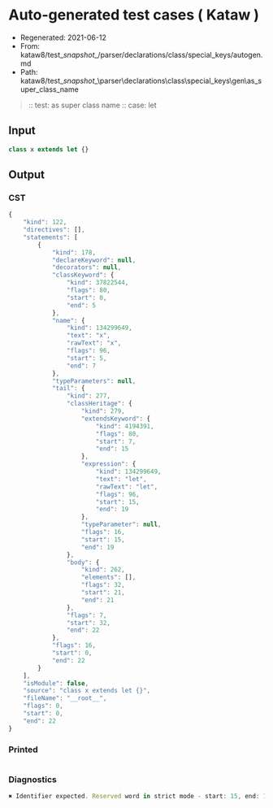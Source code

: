 # Auto-generated test cases ( Kataw )
- Regenerated: 2021-06-12
- From: kataw8/test\__snapshot__/parser/declarations/class/special_keys/autogen.md
- Path: kataw8/test\__snapshot__\parser\declarations\class\special_keys\gen\as_super_class_name
> :: test: as super class name
> :: case: let
## Input

`````js
class x extends let {}
`````
## Output

### CST

```javascript
{
    "kind": 122,
    "directives": [],
    "statements": [
        {
            "kind": 178,
            "declareKeyword": null,
            "decorators": null,
            "classKeyword": {
                "kind": 37822544,
                "flags": 80,
                "start": 0,
                "end": 5
            },
            "name": {
                "kind": 134299649,
                "text": "x",
                "rawText": "x",
                "flags": 96,
                "start": 5,
                "end": 7
            },
            "typeParameters": null,
            "tail": {
                "kind": 277,
                "classHeritage": {
                    "kind": 279,
                    "extendsKeyword": {
                        "kind": 4194391,
                        "flags": 80,
                        "start": 7,
                        "end": 15
                    },
                    "expression": {
                        "kind": 134299649,
                        "text": "let",
                        "rawText": "let",
                        "flags": 96,
                        "start": 15,
                        "end": 19
                    },
                    "typeParameter": null,
                    "flags": 16,
                    "start": 15,
                    "end": 19
                },
                "body": {
                    "kind": 262,
                    "elements": [],
                    "flags": 32,
                    "start": 21,
                    "end": 21
                },
                "flags": 7,
                "start": 32,
                "end": 22
            },
            "flags": 16,
            "start": 0,
            "end": 22
        }
    ],
    "isModule": false,
    "source": "class x extends let {}",
    "fileName": "__root__",
    "flags": 0,
    "start": 0,
    "end": 22
}
```

### Printed

```javascript

```

### Diagnostics

```javascript
✖ Identifier expected. Reserved word in strict mode - start: 15, end: 19

```

